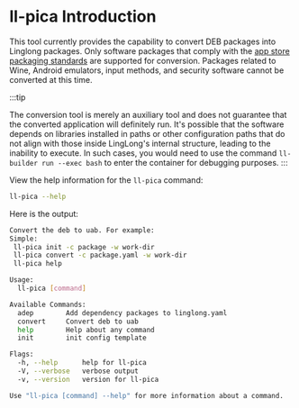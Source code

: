 # ll-pica Introduction

This tool currently provides the capability to convert DEB packages into Linglong packages. Only software packages that comply with the [app store packaging standards](https://doc.chinauos.com/content/M7kCi3QB_uwzIp6HyF5J) are supported for conversion. Packages related to Wine, Android emulators, input methods, and security software cannot be converted at this time.

:::tip

The conversion tool is merely an auxiliary tool and does not guarantee
that the converted application will definitely run. It's possible that
the software depends on libraries installed in paths or other
configuration paths that do not align with those inside LingLong's
internal structure, leading to the inability to execute. In such cases,
you would need to use the command `ll-builder run --exec bash` to enter the container for debugging purposes.
:::

View the help information for the `ll-pica` command:

```bash
ll-pica --help
```

Here is the output:

```bash
Convert the deb to uab. For example:
Simple:
 ll-pica init -c package -w work-dir
 ll-pica convert -c package.yaml -w work-dir
 ll-pica help

Usage:
  ll-pica [command]

Available Commands:
  adep        Add dependency packages to linglong.yaml
  convert     Convert deb to uab
  help        Help about any command
  init        init config template

Flags:
  -h, --help      help for ll-pica
  -V, --verbose   verbose output
  -v, --version   version for ll-pica

Use "ll-pica [command] --help" for more information about a command.
```
